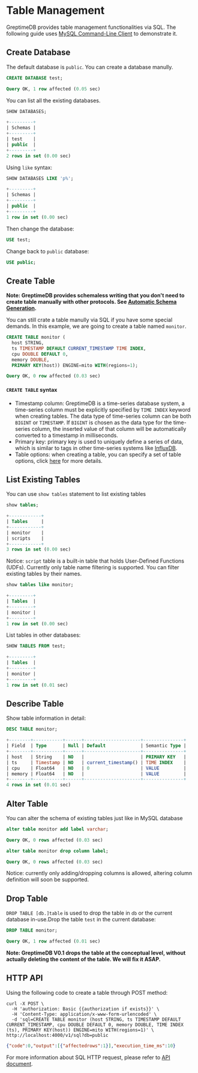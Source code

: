 # Table Management

GreptimeDB provides table management functionalities via SQL. The following guide
uses [MySQL Command-Line Client](https://dev.mysql.com/doc/refman/8.0/en/mysql.html) to demonstrate it.

## Create Database

The default database is `public`. You can create a database manully.

```sql
CREATE DATABASE test;
```

```sql
Query OK, 1 row affected (0.05 sec)
```

You can list all the existing databases.

```sql
SHOW DATABASES;
```

```sql
+---------+
| Schemas |
+---------+
| test    |
| public  |
+---------+
2 rows in set (0.00 sec)
```

Using `like` syntax:

```sql
SHOW DATABASES LIKE 'p%';
```

```sql
+---------+
| Schemas |
+---------+
| public  |
+---------+
1 row in set (0.00 sec)
```


Then change the database:

```sql
USE test;
```

Change back to `public` database:

```sql
USE public;
```

## Create Table

**Note: GreptimeDB provides schemaless writing that you don't need to create table manually with other protocols. See [Automatic Schema Generation](/user-guide/write-data.md#automatic-schema-generation).**

You can still crate a table manully via SQL if you have some special demands. In this example, we are going to create a table named `monitor`.

```sql
CREATE TABLE monitor (
  host STRING,
  ts TIMESTAMP DEFAULT CURRENT_TIMESTAMP TIME INDEX,
  cpu DOUBLE DEFAULT 0,
  memory DOUBLE,
  PRIMARY KEY(host)) ENGINE=mito WITH(regions=1);
```

``` sql
Query OK, 0 row affected (0.03 sec)
```

#### `CREATE TABLE` syntax

- Timestamp column: GreptimeDB is a time-series database system, a time-series column must
be explicitly specified by `TIME INDEX` keyword when creating tables. The data type of
time-series column can be both `BIGINT` or `TIMESTAMP`. If `BIGINT` is chosen as the
data type for the time-series column, the inserted value of that column will be
automatically converted to a timestamp in milliseconds.
- Primary key: primary key is used to uniquely define a series of data, which is similar
to tags in other time-series systems like [InfluxDB][1].
- Table options: when creating a table, you can specify a set of table options, click [here](../reference/sql/create.md#table-options) for more details.

[1]: <https://docs.influxdata.com/influxdb/v1.8/concepts/glossary/#tag-key>


## List Existing Tables

You can use `show tables` statement to list existing tables

``` sql
show tables;
```
``` sql
+------------+
| Tables     |
+------------+
| monitor    |
| scripts    |
+------------+
3 rows in set (0.00 sec)
```

Notice: `script` table is a built-in table that holds User-Defined Functions (UDFs).
Currently only table name filtering is supported. You can filter existing tables by their names.

``` sql
show tables like monitor;
```
``` sql
+---------+
| Tables  |
+---------+
| monitor |
+---------+
1 row in set (0.00 sec)
```


List tables in other databases:

```sql
SHOW TABLES FROM test;
```


```sql
+---------+
| Tables  |
+---------+
| monitor |
+---------+
1 row in set (0.01 sec)
```

## Describe Table

Show table information in detail:

```sql
DESC TABLE monitor;
```

```sql
+--------+-----------+------+---------------------+---------------+
| Field  | Type      | Null | Default             | Semantic Type |
+--------+-----------+------+---------------------+---------------+
| host   | String    | NO   |                     | PRIMARY KEY   |
| ts     | Timestamp | NO   | current_timestamp() | TIME INDEX    |
| cpu    | Float64   | NO   | 0                   | VALUE         |
| memory | Float64   | NO   |                     | VALUE         |
+--------+-----------+------+---------------------+---------------+
4 rows in set (0.01 sec)
```


## Alter Table

You can alter the schema of existing tables just like in MySQL database

``` sql
alter table monitor add label varchar;
```

```sql
Query OK, 0 rows affected (0.03 sec)
```

``` sql
alter table monitor drop column label;
```

```sql
Query OK, 0 rows affected (0.03 sec)
```


Notice: currently only adding/dropping columns is allowed, altering column definition will soon be supported.


## Drop Table

`DROP TABLE [db.]table` is used to drop the table in `db` or the current database in-use.Drop the table `test` in the current database:

```sql
DROP TABLE monitor;
```
```sql
Query OK, 1 row affected (0.01 sec)
```
**Note: GreptimeDB V0.1 drops the table at the conceptual level, without actually deleting the content of the table. We will fix it ASAP.**

## HTTP API

Using the following code to create a table through POST method:

```shell
curl -X POST \
  -H 'authorization: Basic {{authorization if exists}}' \
  -H 'Content-Type: application/x-www-form-urlencoded' \
  -d 'sql=CREATE TABLE monitor (host STRING, ts TIMESTAMP DEFAULT CURRENT_TIMESTAMP, cpu DOUBLE DEFAULT 0, memory DOUBLE, TIME INDEX (ts), PRIMARY KEY(host)) ENGINE=mito WITH(regions=1)' \
http://localhost:4000/v1/sql?db=public
```

```json
{"code":0,"output":[{"affectedrows":1}],"execution_time_ms":10}
```

For more information about SQL HTTP request, please refer to [API document](/reference/sql/http-api.md).
